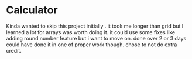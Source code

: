 # Calculator
Kinda wanted to skip this project initially . it took me longer than grid but I learned a lot for arrays was worth doing it. it could use some fixes like adding round number feature but i want to move on. done over 2 or 3 days could have done it in one of proper work though. chose to not do extra credit.